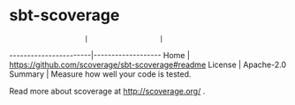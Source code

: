 
# sbt-scoverage

                       |                  |
-----------------------|-------------------
Home                   | https://github.com/scoverage/sbt-scoverage#readme
License                | Apache-2.0
Summary                | Measure how well your code is tested.

Read more about scoverage at http://scoverage.org/ .
